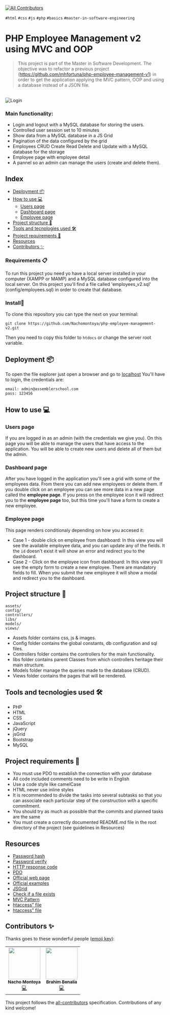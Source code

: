 <!-- ALL-CONTRIBUTORS-BADGE:START - Do not remove or modify this section -->

[![All Contributors](https://img.shields.io/badge/all_contributors-2-orange.svg?style=flat-square)](#contributors-)

<!-- ALL-CONTRIBUTORS-BADGE:END -->

`#html` `#css` `#js` `#php` `#basics` `#master-in-software-engineering`

# PHP Employee Management v2 using MVC and OOP<!-- omit in toc -->

> This project is part of the Master in Software Development. The objective was to refactor a previous project (https://github.com/mhfortuna/php-employee-management-v1) in order to get the application applying the MVC pattern, OOP and using a database instead of a JSON file.

<p>
  </br>
  <img alt="Login" src="./assets/images/loginPage.png" />
</p>

### Main functionality:

- Login and logout with a MySQL database for storing the users.
- Controlled user session set to 10 minutes
- Show data from a MySQL database in a JS Grid
- Pagination of the data configured by the grid
- Employees CRUD Create Read Delete and Update with a MySQL database for the storage
- Employee page with employee detail
- A pannel so an admin can manage the users (create and delete them).

## Index <!-- omit in toc -->

- [Deployment 📦](#deployment-)
- [How to use 💻](#how-to-use-)
  - [Users page](#users-page)
  - [Dashboard page](#dashboard-page)
  - [Employee page](#employee-page)
- [Project structure 📁](#project-structure-)
- [Tools and tecnologies used 🛠️](#tools-and-tecnologies-used-️)
- [Project requirements 📏](#project-requirements-)
- [Resources](#resources)
- [Contributors ✨](#contributors-)

### Requirements 📋

To run this project you need yo have a local server installed in your computer (XAMPP or MAMP) and a MySQL database configured into the local server. On this project you'll find a file called 'employees_v2.sql' (config/employees.sql) in order to create that database.

### Install🔧

To clone this repository you can type the next on your terminal:

```
git clone https://github.com/Nachomontoya/php-employee-management-v2.git
```

Then you need to copy this folder to `htdocs` or change the server root variable.

## Deployment 📦

To open the file explorer just open a browser and go to [localhost](localhost)
You'll have to login, the credentials are:

```
email: admin@assemblerschool.com
pass: 123456
```

## How to use 💻

### Users page

If you are logged in as an admin (with the credentials we give you). On this page you will be able to manage the users that have access to the application. You will be able to create new users and delete all of them but the admin.

### Dashboard page

After you have logged in the application you'll see a grid with some of the employees data. From there you can add new employees or delete them. If you double click on an employee you can see more data in a new page called the **employee page**. If you press on the employee icon it will redirect you to the **employee page** too, but this time you'll have a form to create a new employee.

### Employee page

This page renders conditionaly depending on how you accesed it:

- Case 1 - double click on employee from dashboard:
  In this view you will see the available employee data, and you can update any of the fields. It the `id` doesn't exist it will show an error and redirect you to the dashboard.
- Case 2 - Click on the employee icon from dashboard:
  In this view you'll see the empty form to create a new employee. There are mandatory fields to fill. When you submit the new employee it will show a modal and redirect you to the dashboard.

## Project structure 📁

```
assets/
config/
controllers/
libs/
models/
views/

```

- Assets folder contains css, js & images.
- Config folder contains the global constants, db configuration and sql files.
- Controllers folder contains the controllers for the main functionality.
- libs folder contains parent Classes from which controllers heritage their main structure.
- Models folder manage the queries made to the database (CRUD).
- Views folder contains the pages that will be rendered.

## Tools and tecnologies used 🛠️

- PHP
- HTML
- CSS
- JavaScript
- jQuery
- jsGrid
- Bootstrap
- MySQL

## Project requirements 📏

- You must use PDO to establish the connection with your database
- All code included comments need to be write in English
- Use a code style like camelCase
- HTML never use inline styles
- It is recommended to divide the tasks into several subtasks so that you can associate each particular step of the construction with a specific commitment.
- You should try as much as possible that the commits and planned tasks are the same
- You must create a correctly documented README.md file in the root directory of the project (see guidelines in Resources)

## Resources

- [Password hash](https://www.php.net/manual/es/function.password-hash.php)
- [Password verify](https://www.php.net/manual/es/function.password-verify.php)
- [HTTP response code](https://www.php.net/manual/es/function.http-response-code.php)
- [PDO](http://zetcode.com/php/pdo/)
- [Official web page](http://js-grid.com/)
- [Official examples](http://js-grid.com/demos/)
- [JSGrid](http://js-grid.com/docs/#callbacks)
- [Check if a file exists](https://www.php.net/manual/es/function.file-exists.php)
- [MVC Pattern](https://en.wikipedia.org/wiki/Model–view–controller)
- [htaccess” file](https://www.hostinger.es/tutoriales/que-es-el-archivo-htaccess)
- [htaccess” file](https://ticket.cdmon.com/es/support/solutions/articles/7000006237-informaci%C3%B3n-y-usos-del-fichero-htaccess)

## Contributors ✨

Thanks goes to these wonderful people ([emoji key](https://allcontributors.org/docs/en/emoji-key)):

<!-- ALL-CONTRIBUTORS-LIST:START - Do not remove or modify this section -->
<!-- prettier-ignore-start -->
<!-- markdownlint-disable -->
<table>
  <tr>
    <td align="center"><a href="https://github.com/Nachomontoya"><img src="https://avatars.githubusercontent.com/u/73990495?v=4" width="100px;" alt=""/><br /><sub><b>Nacho Montoya</b></sub></a><br /><a href="https://github.com/Nachomontoya/php-employee-management-v2/commits?author=nachomontoya" title="Code">💻</a></td>
    <td align="center"><a href="https://github.com/bbenalia/"><img src="https://avatars.githubusercontent.com/u/65949632?v=4" width="100px;" alt=""/><br /><sub><b>Brahim Benalia</b></sub></a><br /><a href="https://github.com/Nachomontoya/php-employee-management-v2/commits?author=bbenalia" title="Code">💻</a></td>
  </tr>
</table>

<!-- markdownlint-restore -->
<!-- prettier-ignore-end -->

<!-- ALL-CONTRIBUTORS-LIST:END -->

This project follows the [all-contributors](https://github.com/all-contributors/all-contributors) specification. Contributions of any kind welcome!
